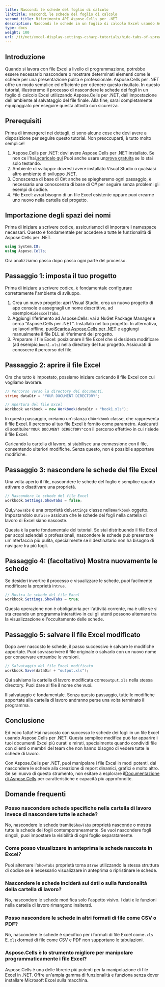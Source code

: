```yaml
---
title: Nascondi le schede del foglio di calcolo
linktitle: Nascondi le schede del foglio di calcolo
second_title: Riferimento API Aspose.Cells per .NET
description: Nascondi le schede in un foglio di calcolo Excel usando Aspose.Cells per .NET. Scopri come nascondere e mostrare le schede dei fogli a livello di programmazione in pochi semplici passaggi.
type: docs
weight: 100
url: /it/net/excel-display-settings-csharp-tutorials/hide-tabs-of-spreadsheet/
---
```

## Introduzione

Quando si lavora con file Excel a livello di programmazione, potrebbe essere necessario nascondere o mostrare determinati elementi come le schede per una presentazione pulita e professionale. Aspose.Cells per .NET offre un modo semplice ed efficiente per ottenere questo risultato. In questo tutorial, illustreremo il processo di nascondere le schede dei fogli in un foglio di calcolo Excel utilizzando Aspose.Cells per .NET, dall'impostazione dell'ambiente al salvataggio del file finale. Alla fine, sarai completamente equipaggiato per eseguire questa attività con sicurezza.

## Prerequisiti

Prima di immergerci nei dettagli, ci sono alcune cose che devi avere a disposizione per seguire questo tutorial. Non preoccuparti, è tutto molto semplice!

1.  Aspose.Cells per .NET: devi avere Aspose.Cells per .NET installato. Se non ce l'hai,[scaricalo qui](https://releases.aspose.com/cells/net/) Puoi anche usare un[prova gratuita](https://releases.aspose.com/) se lo stai solo testando.
2. Ambiente di sviluppo: dovresti avere installato Visual Studio o qualsiasi altro ambiente di sviluppo .NET.
3. Conoscenza di base di C#: anche se spiegheremo ogni passaggio, è necessaria una conoscenza di base di C# per seguire senza problemi gli esempi di codice.
4. File Excel: avrai bisogno di un file Excel esistente oppure puoi crearne uno nuovo nella cartella del progetto.

## Importazione degli spazi dei nomi

Prima di iniziare a scrivere codice, assicuriamoci di importare i namespace necessari. Questo è fondamentale per accedere a tutte le funzionalità di Aspose.Cells per .NET.

```csharp
using System.IO;
using Aspose.Cells;
```

Ora analizziamo passo dopo passo ogni parte del processo.

## Passaggio 1: imposta il tuo progetto

Prima di iniziare a scrivere codice, è fondamentale configurare correttamente l'ambiente di sviluppo.

1.  Crea un nuovo progetto: apri Visual Studio, crea un nuovo progetto di app console e assegnagli un nome descrittivo, ad esempio`HideExcelTabs`.
2. Aggiungi riferimento ad Aspose.Cells: vai a NuGet Package Manager e cerca "Aspose.Cells per .NET". Installalo nel tuo progetto.
 In alternativa, se lavori offline, puoi[Scarica Aspose.Cells per .NET](https://releases.aspose.com/cells/net/) e aggiungi manualmente il file DLL ai riferimenti del progetto.
3.  Preparare il file Excel: posizionare il file Excel che si desidera modificare (ad esempio,`book1.xls`) nella directory del tuo progetto. Assicurati di conoscere il percorso del file.

## Passaggio 2: aprire il file Excel

Ora che tutto è impostato, possiamo iniziare caricando il file Excel con cui vogliamo lavorare.

```csharp
// Percorso verso la directory dei documenti.
string dataDir = "YOUR DOCUMENT DIRECTORY";

// Apertura del file Excel
Workbook workbook = new Workbook(dataDir + "book1.xls");
```

 In questo passaggio, creiamo un'istanza di`Workbook` classe, che rappresenta il file Excel. Il percorso al tuo file Excel è fornito come parametro. Assicurati di sostituire`"YOUR DOCUMENT DIRECTORY"`con il percorso effettivo in cui risiede il file Excel.

Caricando la cartella di lavoro, si stabilisce una connessione con il file, consentendo ulteriori modifiche. Senza questo, non è possibile apportare modifiche.

## Passaggio 3: nascondere le schede del file Excel

Una volta aperto il file, nascondere le schede del foglio è semplice quanto attivare o disattivare una proprietà.

```csharp
// Nascondere le schede del file Excel
workbook.Settings.ShowTabs = false;
```

 Qui,`ShowTabs` è una proprietà del`Settings` classe nella`Workbook` oggetto. Impostandolo su`false` assicura che le schede dei fogli nella cartella di lavoro di Excel siano nascoste.

Questa è la parte fondamentale del tutorial. Se stai distribuendo il file Excel per scopi aziendali o professionali, nascondere le schede può presentare un'interfaccia più pulita, specialmente se il destinatario non ha bisogno di navigare tra più fogli.

## Passaggio 4: (facoltativo) Mostra nuovamente le schede

 Se desideri invertire il processo e visualizzare le schede, puoi facilmente modificare la proprietà in`true`.

```csharp
// Mostra le schede del file Excel
workbook.Settings.ShowTabs = true;
```

Questa operazione non è obbligatoria per l'attività corrente, ma è utile se si sta creando un programma interattivo in cui gli utenti possono alternare tra la visualizzazione e l'occultamento delle schede.

## Passaggio 5: salvare il file Excel modificato

Dopo aver nascosto le schede, il passo successivo è salvare le modifiche apportate. Puoi sovrascrivere il file originale o salvarlo con un nuovo nome per conservare entrambe le versioni.

```csharp
// Salvataggio del file Excel modificato
workbook.Save(dataDir + "output.xls");
```

 Qui salviamo la cartella di lavoro modificata come`output.xls` nella stessa directory. Puoi dare al file il nome che vuoi.

Il salvataggio è fondamentale. Senza questo passaggio, tutte le modifiche apportate alla cartella di lavoro andranno perse una volta terminato il programma.

## Conclusione

Ed ecco fatto! Hai nascosto con successo le schede dei fogli in un file Excel usando Aspose.Cells per .NET. Questa semplice modifica può far apparire i tuoi documenti Excel più curati e mirati, specialmente quando condividi file con clienti o membri del team che non hanno bisogno di vedere tutte le schede di lavoro.

Con Aspose.Cells per .NET, puoi manipolare i file Excel in modi potenti, dal nascondere le schede alla creazione di report dinamici, grafici e molto altro. Se sei nuovo di questo strumento, non esitare a esplorare il[Documentazione di Aspose.Cells](https://reference.aspose.com/cells/net/) per caratteristiche e capacità più approfondite.

## Domande frequenti

### Posso nascondere schede specifiche nella cartella di lavoro invece di nascondere tutte le schede?  
 No, nascondere le schede tramite`ShowTabs` proprietà nasconde o mostra tutte le schede dei fogli contemporaneamente. Se vuoi nascondere fogli singoli, puoi impostare la visibilità di ogni foglio separatamente.

### Come posso visualizzare in anteprima le schede nascoste in Excel?  
 Puoi alternare l'`ShowTabs` proprietà torna a`true` utilizzando la stessa struttura di codice se è necessario visualizzare in anteprima o ripristinare le schede.

### Nascondere le schede inciderà sui dati o sulla funzionalità della cartella di lavoro?  
No, nascondere le schede modifica solo l'aspetto visivo. I dati e le funzioni nella cartella di lavoro rimangono inalterati.

### Posso nascondere le schede in altri formati di file come CSV o PDF?  
 No, nascondere le schede è specifico per i formati di file Excel come`.xls` E`.xlsx`formati di file come CSV e PDF non supportano le tabulazioni.

### Aspose.Cells è lo strumento migliore per manipolare programmaticamente i file Excel?  
Aspose.Cells è una delle librerie più potenti per la manipolazione di file Excel in .NET. Offre un'ampia gamma di funzionalità e funziona senza dover installare Microsoft Excel sulla macchina.